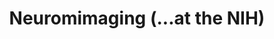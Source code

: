---
title: "Neuromimaging (...at the NIH)"
project_id: 
conf_date: 2003-01-06
conference_id: ""
presenters:
   - peter_bandettini
summary: "<p>NIH Cloisters, High School Teacher workshop</p>"
file: /assets/presentations/T130.ppt
filename: T130.ppt
layout: presentation
---